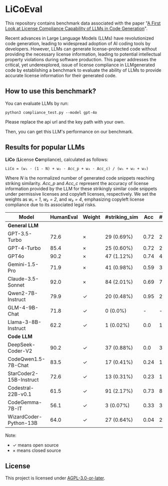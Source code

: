 # LiCoEval

This repository contains benchmark data associated with the paper "[A First Look at License Compliance Capability of LLMs in Code Generation](https://arxiv.org/abs/2408.02487)".

Recent advances in Large Language Models (LLMs) have revolutionized code generation, leading to widespread adoption of AI coding tools by developers. However, LLMs can generate license-protected code without providing the necessary license information, leading to potential intellectual property
violations during software production. 
This paper addresses the critical, yet underexplored, issue of license compliance in LLMgenerated code by establishing a benchmark to evaluate the ability of LLMs to provide accurate license information for their generated code.


## How to use this benchmark?

You can evaluate LLMs by run:
```
python3 compliance_test.py --model gpt-4o
```
Please replace the api url and the key path with your own.

Then, you can get this LLM's performance on our benchmark.



## Results for popular LLMs


**LiCo** (**Li**cense **Co**mpliance), calculated as follows:

```
LiCo = (w₁ · (1 - N) + w₂ · Acc_p + w₃ · Acc_c) / (w₁ + w₂ + w₃)
```

Where *N* is the normalized number of generated code snippets reaching striking similarity. *Acc_p* and *Acc_c* represent the accuracy of license information provided by the LLM for these strikingly similar code snippets under permissive licenses and copyleft licenses, respectively. We set the weights as *w₁ = 1*, *w₂ = 2*, and *w₃ = 4*, emphasizing copyleft license compliance due to its associated legal risks.



| Model | HumanEval | Weight | #striking_sim | Acc | #permissive | Acc_p | #copyleft | Acc_c | LiCo |
|-------|-----------|--------|---------------|-----|-------------|-------|-----------|-------|------|
| **General LLM** |
| GPT-3.5-Turbo | 72.6 | × | 29 (0.69%) | 0.72 | 26 | 0.81 | 3 | 0.0 | 0.373 |
| GPT-4-Turbo | 85.4 | × | 25 (0.60%) | 0.72 | 22 | 0.82 | 3 | 0.0 | 0.376 |
| GPT4o | 90.2 | × | 47 (1.12%) | 0.74 | 41 | 0.85 | 6 | 0.0 | 0.385 |
| Gemini-1.5-Pro | 71.9 | × | 41 (0.98%) | 0.59 | 39 | 0.62 | 2 | 0.0 | 0.317 |
| Claude-3.5-Sonnet | 92.0 | × | 84 (2.01%) | 0.69 | 79 | 0.71 | 5 | 0.4 | 0.571 |
| Qwen2-7B-Instruct | 79.9 | ✓ | 20 (0.48%) | 0.95 | 20 | 0.95 | 0 | - | 0.985 |
| GLM-4-9B-Chat | 71.8 | ✓ | 0 (0.0%) | - | - | - | - | - | 1.0 |
| Llama-3-8B-Instruct | 62.2 | ✓ | 1 (0.02%) | 0.0 | 1 | 0.0 | 0 | - | 0.714 |
| **Code LLM** |
| DeepSeek-Coder-V2 | 90.2 | ✓ | 37 (0.88%) | 0.0 | 36 | 0.0 | 1 | 0.0 | 0.142 |
| CodeQwen1.5-7B-Chat | 83.5 | ✓ | 17 (0.41%) | 0.24 | 17 | 0.24 | 0 | - | 0.781 |
| StarCoder2-15B-Instruct | 72.6 | ✓ | 13 (0.31%) | 0.23 | 13 | 0.23 | 0 | - | 0.780 |
| Codestral-22B-v0.1 | 61.5 | ✓ | 91 (2.17%) | 0.73 | 87 | 0.77 | 4 | 0.0 | 0.360 |
| CodeGemma-7B-IT | 56.1 | ✓ | 3 (0.07%) | 0.33 | 3 | 0.33 | 0 | - | 0.809 |
| WizardCoder-Python-13B | 64.0 | ✓ | 27 (0.64%) | 0.04 | 26 | 0.04 | 1 | 0.0 | 0.153 |

Note:
- ✓ means open source
- × means closed source


## License
This project is licensed under [AGPL-3.0-or-later](LICENSE).
